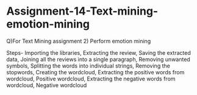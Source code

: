 # Assignment-14-Text-mining-emotion-mining

Q)For Text Mining assignment
2) Perform emotion mining

Steps-
Importing the libraries,
Extracting the review,
Saving the extracted data,
Joining all the reviews into a single paragraph,
Removing unwanted symbols,
Splitting the words into individual strings,
Removing the stopwords,
Creating the wordcloud,
Extracting the positive words from wordcloud,
Positive wordcloud,
Extracting the negative words from wordcloud,
Negative wordcloud

